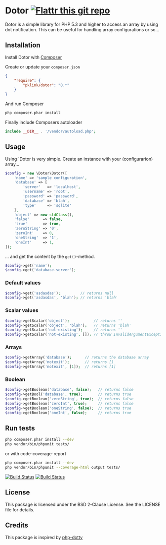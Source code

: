 # Dotor [![Flattr this git repo](http://api.flattr.com/button/flattr-badge-large.png)](https://flattr.com/submit/auto?user_id=pierre111&url=https://github.com/pklink/dodoh.git&title=Dotor&language=&tags=github&category=software)

Dotor is a simple library for PHP 5.3 and higher to access an array by using dot notification. This can be useful for handling array configurations or so…

## Installation

Install Dotor with [Composer](http://getcomposer.org/)

Create or update your `composer.json`

```json
{
    "require": {
        "pklink/dotor": "0.*"
    }
}
```

And run Composer

```sh
php composer.phar install
```

Finally include Composers autoloader

```php
include __DIR__ . '/vendor/autoload.php';
```

## Usage

Using `Dotor is very simple. Create an instance with your (configurarion) array...

```php
$config = new \Dotor\Dotor([
    'name' => 'sample configuration',
    'database' => [
        'server'   => 'localhost',
        'username' => 'root',
        'password' => 'password',
        'database' => 'blah',
        'type'     => 'sqlite'
    ],
    'object' => new stdClass(),
    'false'      => false,
    'true'       => true,
    'zeroString' => '0',
    'zeroInt'    => 0,
    'oneString'  => '1',
    'oneInt'     => 1,
]);
```

... and get the content by the `get()`-method.

```php
$config->get('name');
$config->get('database.server');
```

### Default values

```php
$config->get('asdasdas');         // returns null
$config->get('asdasdas', 'blah'); // returns 'blah'
```

### Scalar values

```php
$config->getScalar('object');           // returns ''
$config->getScalar('object', 'blah');   // returns 'blah'
$config->getScalar('not-existing');     // returns ''
$config->getScalar('not-existing', []); // throw InvalidArgumentException
```

### Arrays

```php
$config->getArray('database');      // returns the database array
$config->getArray('notexit');       // returns []
$config->getArray('notexit', [1]);  // returns [1]
```

### Boolean

```php
$config->getBoolean('database', false);   // returns false
$config->getBool('database', true);       // returns true
$config->getBoolean('zeroString', true);  // returns false
$config->getBoolean('zeroInt', true);     // returns false
$config->getBoolean('oneString', false);  // returns true
$config->getBoolean('oneInt', false);     // returns true
```

## Run tests

```bash
php composer.phar install --dev
php vendor/bin/phpunit tests/
```

or with code-coverage-report

```bash
php composer.phar install --dev
php vendor/bin/phpunit --coverage-html output tests/
```

[![Build Status](https://drone.io/github.com/pklink/dotor/status.png)](https://drone.io/github.com/pklink/dotor/latest)
[![Build Status](https://travis-ci.org/pklink/dotor.png?branch=master)](https://travis-ci.org/pklink/dotor)

## License

This package is licensed under the BSD 2-Clause License. See the LICENSE file for details.

## Credits

This package is inspired by [php-dotty](https://github.com/thesmart/php-dotty)